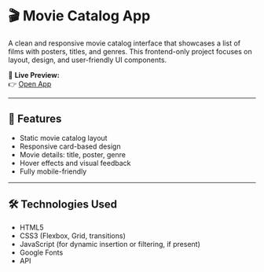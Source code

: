 # 🎬 Movie Catalog App

A clean and responsive movie catalog interface that showcases a list of films with posters, titles, and genres. This frontend-only project focuses on layout, design, and user-friendly UI components.

🔗 **Live Preview:**  
👉 [Open App](https://whosadik.github.io/MovieCatalogApp/)

---

## 🚀 Features

- Static movie catalog layout  
- Responsive card-based design  
- Movie details: title, poster, genre  
- Hover effects and visual feedback  
- Fully mobile-friendly

---

## 🛠️ Technologies Used

- HTML5  
- CSS3 (Flexbox, Grid, transitions)  
- JavaScript (for dynamic insertion or filtering, if present)  
- Google Fonts
- API



